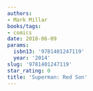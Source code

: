 ```yaml
---
authors:
- Mark Millar
books/tags:
- comics
date: 2018-06-09
params:
  isbn13: '9781401247119'
  year: '2014'
slug: '9781401247119'
star_rating: 0
title: 'Superman: Red Son'
---
```


<!--more-->
